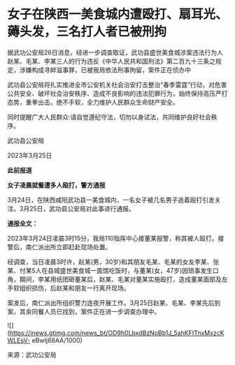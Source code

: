 # 女子在陕西一美食城内遭殴打、扇耳光、薅头发，三名打人者已被刑拘

据武功公安局26日消息，经进一步调查取证，武功县盛世美食城涉案违法行为人赵某、毛某、李某三人的行为违反《中华人民共和国刑法》第二百九十三条之规定，涉嫌构成寻衅滋事罪，已被我局依法刑事拘留，案件正在侦办中

武功县公安局将扎实推进全市公安机关社会治安打击整治“春季雷霆”行动，对危害公共安全、破坏社会治安秩序、造成不良影响的违法犯罪行为，始终保持高压严打态势，重拳出击，绝不手软，全力维护人民群众生命财产安全。

同时提醒广大人民群众:请自觉遵纪守法，切勿以身试法，共同维护良好社会秩序。

武功县公安局

2023年3月25日

**此前报道**

**女子凌晨就餐遭多人殴打，警方通报**

3月24日，在陕西咸阳武功县一美食城内，一名女子被几名男子追着殴打引发关注。3月25日，武功县公安局对此事进行通报。

**通报全文：**

2023年3月24日凌晨3时15分，我局110指挥中心接董某报警，称其被人殴打。接警后，南仁派出所立即赶赴现场处置。

经调查，当日凌晨3时许，赵某(男，30岁)和其朋友毛某、毛某的女友李某、张某、付某5人在县城盛世美食城一面馆吃饭时，与董某(女，47岁)因琐事发生口角，期间，李某用纸团砸董某后，赵某、毛某对董某实施殴打，造成董某面部及左手软组织损伤，后赵某和朋友一行离开现场。

案发后，南仁派出所组织警力连夜开展工作。3月25日赵某、毛某、李某先后到案，其余同餐人员已找到，案件正在进一步调查办理中。

![](https://inews.gtimg.com/news_bt/OD9h0LbxdBzNoBb1J_5ahKFITnxMxzcKWLEsV-
eBwIj68AA/1000)

来源：武功公安局

